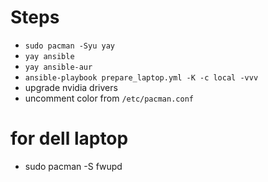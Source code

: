 # Steps
- `sudo pacman -Syu yay`
- `yay ansible`
- `yay ansible-aur`
- `ansible-playbook prepare_laptop.yml -K -c local -vvv`
- upgrade nvidia drivers
- uncomment color from `/etc/pacman.conf`


# for dell laptop
- sudo pacman -S fwupd
